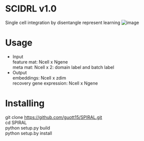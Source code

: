 # SCIDRL v1.0
Single cell integration by disentangle represent learning
![image](https://github.com/guott15/SCIDRL/blob/master/image/F1.png)
# Usage
* Input  
   feature mat: Ncell x Ngene    
   meta mat: Ncell x 2: domain label and batch label  
 * Output  
   embeddings: Ncell x zdim  
   recovery gene expression: Ncell x Ngene  
# Installing
git clone https://github.com/guott15/SPIRAL.git  
cd SPIRAL  
python setup.py build  
python setup.by install  


